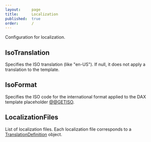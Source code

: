 ```yaml
---
layout:     page
title:      Localization
published:  true
order:      /
---
```


Configuration for localization.

## IsoTranslation
Specifies the ISO translation (like "en-US"). If null, it does not apply a translation to the template.

## IsoFormat
Specifies the ISO code for the international format applied to the DAX template placeholder [@@GETISO](../dax-placeholders.md#vars).

## LocalizationFiles
List of localization files. Each localization file corresponds to a [TranslationDefinition](../definitions/translation-definition.md) object.
